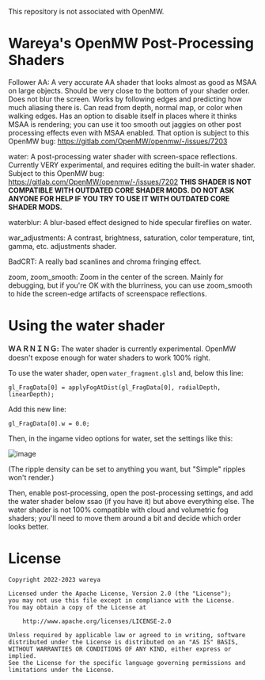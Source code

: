 This repository is not associated with OpenMW.

# Wareya's OpenMW Post-Processing Shaders

Follower AA: A very accurate AA shader that looks almost as good as MSAA on large objects. Should be very close to the bottom of your shader order. Does not blur the screen. Works by following edges and predicting how much aliasing there is. Can read from depth, normal map, or color when walking edges. Has an option to disable itself in places where it thinks MSAA is rendering; you can use it too smooth out jaggies on other post processing effects even with MSAA enabled. That option is subject to this OpenMW bug: https://gitlab.com/OpenMW/openmw/-/issues/7203

water: A post-processing water shader with screen-space reflections. Currently VERY experimental, and requires editing the built-in water shader. Subject to this OpenMW bug: https://gitlab.com/OpenMW/openmw/-/issues/7202 **THIS SHADER IS NOT COMPATIBLE WITH OUTDATED CORE SHADER MODS. DO NOT ASK ANYONE FOR HELP IF YOU TRY TO USE IT WITH OUTDATED CORE SHADER MODS.**

waterblur: A blur-based effect designed to hide specular fireflies on water.

war_adjustments: A contrast, brightness, saturation, color temperature, tint, gamma, etc. adjustments shader.

BadCRT: A really bad scanlines and chroma fringing effect.

zoom, zoom_smooth: Zoom in the center of the screen. Mainly for debugging, but if you're OK with the blurriness, you can use zoom_smooth to hide the screen-edge artifacts of screenspace reflections.

# Using the water shader

**ＷＡＲＮＩＮＧ:** The water shader is currently experimental. OpenMW doesn't expose enough for water shaders to work 100% right.

To use the water shader, open `water_fragment.glsl` and, below this line:

`gl_FragData[0] = applyFogAtDist(gl_FragData[0], radialDepth, linearDepth);`

Add this new line:

`gl_FragData[0].w = 0.0;`

Then, in the ingame video options for water, set the settings like this:

![image](https://user-images.githubusercontent.com/585488/216796967-c4014c85-9f7d-473e-9bd7-be6c31ac0998.png)

(The ripple density can be set to anything you want, but "Simple" ripples won't render.)

Then, enable post-processing, open the post-processing settings, and add the water shader below ssao (if you have it) but above everything else. The water shader is not 100% compatible with cloud and volumetric fog shaders; you'll need to move them around a bit and decide which order looks better.

# License

    Copyright 2022-2023 wareya

    Licensed under the Apache License, Version 2.0 (the "License");
    you may not use this file except in compliance with the License.
    You may obtain a copy of the License at

        http://www.apache.org/licenses/LICENSE-2.0

    Unless required by applicable law or agreed to in writing, software
    distributed under the License is distributed on an "AS IS" BASIS,
    WITHOUT WARRANTIES OR CONDITIONS OF ANY KIND, either express or implied.
    See the License for the specific language governing permissions and
    limitations under the License.

